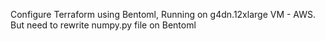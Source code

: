 

Configure Terraform using Bentoml, Running on g4dn.12xlarge VM - AWS. But need to rewrite numpy.py file on Bentoml

